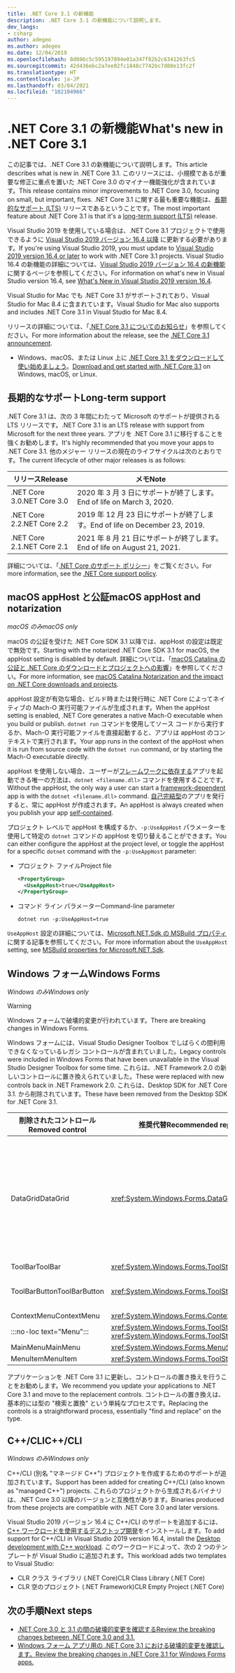 ```yaml
---
title: .NET Core 3.1 の新機能
description: .NET Core 3.1 の新機能について説明します。
dev_langs:
- csharp
author: adegeo
ms.author: adegeo
ms.date: 12/04/2019
ms.openlocfilehash: 8d086c5c595197894e01a347f82b2c6341263fc5
ms.sourcegitcommit: 42d436ebc2a7ee02fc1848c7742bc7d80e13fc2f
ms.translationtype: HT
ms.contentlocale: ja-JP
ms.lasthandoff: 03/04/2021
ms.locfileid: "102104966"
---
```

# <a name="whats-new-in-net-core-31"></a><span data-ttu-id="85371-103">.NET Core 3.1 の新機能</span><span class="sxs-lookup"><span data-stu-id="85371-103">What's new in .NET Core 3.1</span></span>

<span data-ttu-id="85371-104">この記事では、.NET Core 3.1 の新機能について説明します。</span><span class="sxs-lookup"><span data-stu-id="85371-104">This article describes what is new in .NET Core 3.1.</span></span> <span data-ttu-id="85371-105">このリリースには、小規模であるが重要な修正に重点を置いた .NET Core 3.0 のマイナー機能強化が含まれています。</span><span class="sxs-lookup"><span data-stu-id="85371-105">This release contains minor improvements to .NET Core 3.0, focusing on small, but important, fixes.</span></span> <span data-ttu-id="85371-106">.NET Core 3.1 に関する最も重要な機能は、[長期的なサポート (LTS)](#long-term-support) リリースであるということです。</span><span class="sxs-lookup"><span data-stu-id="85371-106">The most important feature about .NET Core 3.1 is that it's a [long-term support (LTS)](#long-term-support) release.</span></span>

<span data-ttu-id="85371-107">Visual Studio 2019 を使用している場合は、.NET Core 3.1 プロジェクトで使用できるように [Visual Studio 2019 バージョン 16.4 以降](https://visualstudio.microsoft.com/downloads/) に更新する必要があります。</span><span class="sxs-lookup"><span data-stu-id="85371-107">If you're using Visual Studio 2019, you must update to [Visual Studio 2019 version 16.4 or later](https://visualstudio.microsoft.com/downloads/) to work with .NET Core 3.1 projects.</span></span> <span data-ttu-id="85371-108">Visual Studio 16.4 の新機能の詳細については、[Visual Studio 2019 バージョン 16.4 の新機能](/visualstudio/releases/2019/release-notes-v16.4#whats-new-in-visual-studio-2019-version-164)に関するページを参照してください。</span><span class="sxs-lookup"><span data-stu-id="85371-108">For information on what's new in Visual Studio version 16.4, see [What's New in Visual Studio 2019 version 16.4](/visualstudio/releases/2019/release-notes-v16.4#whats-new-in-visual-studio-2019-version-164).</span></span>

<span data-ttu-id="85371-109">Visual Studio for Mac でも .NET Core 3.1 がサポートされており、Visual Studio for Mac 8.4 に含まれています。</span><span class="sxs-lookup"><span data-stu-id="85371-109">Visual Studio for Mac also supports and includes .NET Core 3.1 in Visual Studio for Mac 8.4.</span></span>

<span data-ttu-id="85371-110">リリースの詳細については、「[.NET Core 3.1 についてのお知らせ](https://devblogs.microsoft.com/dotnet/announcing-net-core-3-1/)」を参照してください。</span><span class="sxs-lookup"><span data-stu-id="85371-110">For more information about the release, see the [.NET Core 3.1 announcement](https://devblogs.microsoft.com/dotnet/announcing-net-core-3-1/).</span></span>

- <span data-ttu-id="85371-111">Windows、macOS、または Linux 上に [.NET Core 3.1 をダウンロードして使い始めましょう](https://dotnet.microsoft.com/download/dotnet/3.1)。</span><span class="sxs-lookup"><span data-stu-id="85371-111">[Download and get started with .NET Core 3.1](https://dotnet.microsoft.com/download/dotnet/3.1) on Windows, macOS, or Linux.</span></span>

## <a name="long-term-support"></a><span data-ttu-id="85371-112">長期的なサポート</span><span class="sxs-lookup"><span data-stu-id="85371-112">Long-term support</span></span>

<span data-ttu-id="85371-113">.NET Core 3.1 は、次の 3 年間にわたって Microsoft のサポートが提供される LTS リリースです。</span><span class="sxs-lookup"><span data-stu-id="85371-113">.NET Core 3.1 is an LTS release with support from Microsoft for the next three years.</span></span> <span data-ttu-id="85371-114">アプリを .NET Core 3.1 に移行することを強くお勧めします。</span><span class="sxs-lookup"><span data-stu-id="85371-114">It's highly recommended that you move your apps to .NET Core 3.1.</span></span> <span data-ttu-id="85371-115">他のメジャー リリースの現在のライフサイクルは次のとおりです。</span><span class="sxs-lookup"><span data-stu-id="85371-115">The current lifecycle of other major releases is as follows:</span></span>

| <span data-ttu-id="85371-116">リリース</span><span class="sxs-lookup"><span data-stu-id="85371-116">Release</span></span> | <span data-ttu-id="85371-117">メモ</span><span class="sxs-lookup"><span data-stu-id="85371-117">Note</span></span> |
| ------- | ---- |
| <span data-ttu-id="85371-118">.NET Core 3.0</span><span class="sxs-lookup"><span data-stu-id="85371-118">.NET Core 3.0</span></span> | <span data-ttu-id="85371-119">2020 年 3 月 3 日にサポートが終了します。</span><span class="sxs-lookup"><span data-stu-id="85371-119">End of life on March 3, 2020.</span></span>     |
| <span data-ttu-id="85371-120">.NET Core 2.2</span><span class="sxs-lookup"><span data-stu-id="85371-120">.NET Core 2.2</span></span> | <span data-ttu-id="85371-121">2019 年 12 月 23 日にサポートが終了します。</span><span class="sxs-lookup"><span data-stu-id="85371-121">End of life on December 23, 2019.</span></span> |
| <span data-ttu-id="85371-122">.NET Core 2.1</span><span class="sxs-lookup"><span data-stu-id="85371-122">.NET Core 2.1</span></span> | <span data-ttu-id="85371-123">2021 年 8 月 21 日にサポートが終了します。</span><span class="sxs-lookup"><span data-stu-id="85371-123">End of life on August 21, 2021.</span></span>    |

<span data-ttu-id="85371-124">詳細については、「[.NET Core のサポート ポリシー](https://dotnet.microsoft.com/platform/support/policy/dotnet-core)」をご覧ください。</span><span class="sxs-lookup"><span data-stu-id="85371-124">For more information, see the [.NET Core support policy](https://dotnet.microsoft.com/platform/support/policy/dotnet-core).</span></span>

## <a name="macos-apphost-and-notarization"></a><span data-ttu-id="85371-125">macOS appHost と公証</span><span class="sxs-lookup"><span data-stu-id="85371-125">macOS appHost and notarization</span></span>

<span data-ttu-id="85371-126">*macOS のみ*</span><span class="sxs-lookup"><span data-stu-id="85371-126">*macOS only*</span></span>

<span data-ttu-id="85371-127">macOS の公証を受けた .NET Core SDK 3.1 以降では、appHost の設定は既定で無効です。</span><span class="sxs-lookup"><span data-stu-id="85371-127">Starting with the notarized .NET Core SDK 3.1 for macOS, the appHost setting is disabled by default.</span></span> <span data-ttu-id="85371-128">詳細については、「[macOS Catalina の公証と .NET Core のダウンロードとプロジェクトへの影響](../install/macos-notarization-issues.md)」を参照してください。</span><span class="sxs-lookup"><span data-stu-id="85371-128">For more information, see [macOS Catalina Notarization and the impact on .NET Core downloads and projects](../install/macos-notarization-issues.md).</span></span>

<span data-ttu-id="85371-129">appHost 設定が有効な場合、ビルド時または発行時に .NET Core によってネイティブの Mach-O 実行可能ファイルが生成されます。</span><span class="sxs-lookup"><span data-stu-id="85371-129">When the appHost setting is enabled, .NET Core generates a native Mach-O executable when you build or publish.</span></span> <span data-ttu-id="85371-130">`dotnet run` コマンドを使用してソース コードから実行するか、Mach-O 実行可能ファイルを直接起動すると、アプリは appHost のコンテキストで実行されます。</span><span class="sxs-lookup"><span data-stu-id="85371-130">Your app runs in the context of the appHost when it is run from source code with the `dotnet run` command, or by starting the Mach-O executable directly.</span></span>

<span data-ttu-id="85371-131">appHost を使用しない場合、ユーザーが[フレームワークに依存する](../deploying/index.md#publish-framework-dependent)アプリを起動できる唯一の方法は、`dotnet <filename.dll>` コマンドを使用することです。</span><span class="sxs-lookup"><span data-stu-id="85371-131">Without the appHost, the only way a user can start a [framework-dependent](../deploying/index.md#publish-framework-dependent) app is with the `dotnet <filename.dll>` command.</span></span> <span data-ttu-id="85371-132">[自己完結型](../deploying/index.md#publish-self-contained)のアプリを発行すると、常に appHost が作成されます。</span><span class="sxs-lookup"><span data-stu-id="85371-132">An appHost is always created when you publish your app [self-contained](../deploying/index.md#publish-self-contained).</span></span>

<span data-ttu-id="85371-133">プロジェクト レベルで appHost を構成するか、`-p:UseAppHost` パラメーターを使用して特定の `dotnet` コマンドの appHost を切り替えることができます。</span><span class="sxs-lookup"><span data-stu-id="85371-133">You can either configure the appHost at the project level, or toggle the appHost for a specific `dotnet` command with the `-p:UseAppHost` parameter:</span></span>

- <span data-ttu-id="85371-134">プロジェクト ファイル</span><span class="sxs-lookup"><span data-stu-id="85371-134">Project file</span></span>

  ```xml
  <PropertyGroup>
    <UseAppHost>true</UseAppHost>
  </PropertyGroup>
  ```

- <span data-ttu-id="85371-135">コマンド ライン パラメーター</span><span class="sxs-lookup"><span data-stu-id="85371-135">Command-line parameter</span></span>

  ```dotnetcli
  dotnet run -p:UseAppHost=true
  ```

<span data-ttu-id="85371-136">`UseAppHost` 設定の詳細については、[Microsoft.NET.Sdk の MSBuild プロパティ](../project-sdk/msbuild-props.md#useapphost)に関する記事を参照してください。</span><span class="sxs-lookup"><span data-stu-id="85371-136">For more information about the `UseAppHost` setting, see [MSBuild properties for Microsoft.NET.Sdk](../project-sdk/msbuild-props.md#useapphost).</span></span>

## <a name="windows-forms"></a><span data-ttu-id="85371-137">Windows フォーム</span><span class="sxs-lookup"><span data-stu-id="85371-137">Windows Forms</span></span>

<span data-ttu-id="85371-138">*Windows のみ*</span><span class="sxs-lookup"><span data-stu-id="85371-138">*Windows only*</span></span>

> [!WARNING]
> <span data-ttu-id="85371-139">Windows フォームで破壊的変更が行われています。</span><span class="sxs-lookup"><span data-stu-id="85371-139">There are breaking changes in Windows Forms.</span></span>

<span data-ttu-id="85371-140">Windows フォームには、Visual Studio Designer Toolbox でしばらくの間利用できなくなっているレガシ コントロールが含まれていました。</span><span class="sxs-lookup"><span data-stu-id="85371-140">Legacy controls were included in Windows Forms that have been unavailable in the Visual Studio Designer Toolbox for some time.</span></span> <span data-ttu-id="85371-141">これらは、.NET Framework 2.0 の新しいコントロールに置き換えられていました。</span><span class="sxs-lookup"><span data-stu-id="85371-141">These were replaced with new controls back in .NET Framework 2.0.</span></span> <span data-ttu-id="85371-142">これらは、Desktop SDK for .NET Core 3.1. から削除されています。</span><span class="sxs-lookup"><span data-stu-id="85371-142">These have been removed from the Desktop SDK for .NET Core 3.1.</span></span>

| <span data-ttu-id="85371-143">削除されたコントロール</span><span class="sxs-lookup"><span data-stu-id="85371-143">Removed control</span></span> | <span data-ttu-id="85371-144">推奨代替</span><span class="sxs-lookup"><span data-stu-id="85371-144">Recommended replacement</span></span> | <span data-ttu-id="85371-145">削除された関連 API</span><span class="sxs-lookup"><span data-stu-id="85371-145">Associated APIs removed</span></span> |
| --------------- | ----------------------- | ----------------------- |
| <span data-ttu-id="85371-146">DataGrid</span><span class="sxs-lookup"><span data-stu-id="85371-146">DataGrid</span></span>        | <xref:System.Windows.Forms.DataGridView>      | <span data-ttu-id="85371-147">DataGridCell</span><span class="sxs-lookup"><span data-stu-id="85371-147">DataGridCell</span></span><br/><span data-ttu-id="85371-148">DataGridRow</span><span class="sxs-lookup"><span data-stu-id="85371-148">DataGridRow</span></span><br/><span data-ttu-id="85371-149">DataGridTableCollection</span><span class="sxs-lookup"><span data-stu-id="85371-149">DataGridTableCollection</span></span><br/><span data-ttu-id="85371-150">DataGridColumnCollection</span><span class="sxs-lookup"><span data-stu-id="85371-150">DataGridColumnCollection</span></span><br/><span data-ttu-id="85371-151">DataGridTableStyle</span><span class="sxs-lookup"><span data-stu-id="85371-151">DataGridTableStyle</span></span><br/><span data-ttu-id="85371-152">DataGridColumnStyle</span><span class="sxs-lookup"><span data-stu-id="85371-152">DataGridColumnStyle</span></span><br/><span data-ttu-id="85371-153">DataGridLineStyle</span><span class="sxs-lookup"><span data-stu-id="85371-153">DataGridLineStyle</span></span><br/><span data-ttu-id="85371-154">DataGridParentRowsLabel</span><span class="sxs-lookup"><span data-stu-id="85371-154">DataGridParentRowsLabel</span></span><br/><span data-ttu-id="85371-155">DataGridParentRowsLabelStyle</span><span class="sxs-lookup"><span data-stu-id="85371-155">DataGridParentRowsLabelStyle</span></span><br/><span data-ttu-id="85371-156">DataGridBoolColumn</span><span class="sxs-lookup"><span data-stu-id="85371-156">DataGridBoolColumn</span></span><br/><span data-ttu-id="85371-157">DataGridTextBox</span><span class="sxs-lookup"><span data-stu-id="85371-157">DataGridTextBox</span></span><br/><span data-ttu-id="85371-158">GridColumnStylesCollection</span><span class="sxs-lookup"><span data-stu-id="85371-158">GridColumnStylesCollection</span></span><br/><span data-ttu-id="85371-159">GridTableStylesCollection</span><span class="sxs-lookup"><span data-stu-id="85371-159">GridTableStylesCollection</span></span><br/><span data-ttu-id="85371-160">HitTestType</span><span class="sxs-lookup"><span data-stu-id="85371-160">HitTestType</span></span> |
| <span data-ttu-id="85371-161">ToolBar</span><span class="sxs-lookup"><span data-stu-id="85371-161">ToolBar</span></span>         | <xref:System.Windows.Forms.ToolStrip>         | <span data-ttu-id="85371-162">ToolBarAppearance</span><span class="sxs-lookup"><span data-stu-id="85371-162">ToolBarAppearance</span></span> |
| <span data-ttu-id="85371-163">ToolBarButton</span><span class="sxs-lookup"><span data-stu-id="85371-163">ToolBarButton</span></span>   | <xref:System.Windows.Forms.ToolStripButton>   | <span data-ttu-id="85371-164">ToolBarButtonClickEventArgs</span><span class="sxs-lookup"><span data-stu-id="85371-164">ToolBarButtonClickEventArgs</span></span><br/><span data-ttu-id="85371-165">ToolBarButtonClickEventHandler</span><span class="sxs-lookup"><span data-stu-id="85371-165">ToolBarButtonClickEventHandler</span></span><br/><span data-ttu-id="85371-166">ToolBarButtonStyle</span><span class="sxs-lookup"><span data-stu-id="85371-166">ToolBarButtonStyle</span></span><br/><span data-ttu-id="85371-167">ToolBarTextAlign</span><span class="sxs-lookup"><span data-stu-id="85371-167">ToolBarTextAlign</span></span> |
| <span data-ttu-id="85371-168">ContextMenu</span><span class="sxs-lookup"><span data-stu-id="85371-168">ContextMenu</span></span>     | <xref:System.Windows.Forms.ContextMenuStrip>  |  |
| :::no-loc text="Menu"::: | <xref:System.Windows.Forms.ToolStripDropDown><br/><xref:System.Windows.Forms.ToolStripDropDownMenu> | <span data-ttu-id="85371-169">MenuItemCollection</span><span class="sxs-lookup"><span data-stu-id="85371-169">MenuItemCollection</span></span> |
| <span data-ttu-id="85371-170">MainMenu</span><span class="sxs-lookup"><span data-stu-id="85371-170">MainMenu</span></span>        | <xref:System.Windows.Forms.MenuStrip>         |  |
| <span data-ttu-id="85371-171">MenuItem</span><span class="sxs-lookup"><span data-stu-id="85371-171">MenuItem</span></span>        | <xref:System.Windows.Forms.ToolStripMenuItem> |  |

<span data-ttu-id="85371-172">アプリケーションを .NET Core 3.1 に更新し、コントロールの置き換えを行うことをお勧めします。</span><span class="sxs-lookup"><span data-stu-id="85371-172">We recommend you update your applications to .NET Core 3.1 and move to the replacement controls.</span></span> <span data-ttu-id="85371-173">コントロールの置き換えは、基本的には型の "検索と置換" という単純なプロセスです。</span><span class="sxs-lookup"><span data-stu-id="85371-173">Replacing the controls is a straightforward process, essentially "find and replace" on the type.</span></span>

## <a name="ccli"></a><span data-ttu-id="85371-174">C++/CLI</span><span class="sxs-lookup"><span data-stu-id="85371-174">C++/CLI</span></span>

<span data-ttu-id="85371-175">*Windows のみ*</span><span class="sxs-lookup"><span data-stu-id="85371-175">*Windows only*</span></span>

<span data-ttu-id="85371-176">C++/CLI (別名 "マネージド C++") プロジェクトを作成するためのサポートが追加されています。</span><span class="sxs-lookup"><span data-stu-id="85371-176">Support has been added for creating C++/CLI (also known as "managed C++") projects.</span></span> <span data-ttu-id="85371-177">これらのプロジェクトから生成されるバイナリは、.NET Core 3.0 以降のバージョンと互換性があります。</span><span class="sxs-lookup"><span data-stu-id="85371-177">Binaries produced from these projects are compatible with .NET Core 3.0 and later versions.</span></span>

<span data-ttu-id="85371-178">Visual Studio 2019 バージョン 16.4 に C++/CLI のサポートを追加するには、[C++ ワークロードを使用するデスクトップ開発](/cpp/build/vscpp-step-0-installation?view=vs-2019#step-4---choose-workloads)をインストールします。</span><span class="sxs-lookup"><span data-stu-id="85371-178">To add support for C++/CLI in Visual Studio 2019 version 16.4, install the [Desktop development with C++ workload](/cpp/build/vscpp-step-0-installation?view=vs-2019#step-4---choose-workloads).</span></span> <span data-ttu-id="85371-179">このワークロードによって、次の 2 つのテンプレートが Visual Studio に追加されます。</span><span class="sxs-lookup"><span data-stu-id="85371-179">This workload adds two templates to Visual Studio:</span></span>

- <span data-ttu-id="85371-180">CLR クラス ライブラリ (.NET Core)</span><span class="sxs-lookup"><span data-stu-id="85371-180">CLR Class Library (.NET Core)</span></span>
- <span data-ttu-id="85371-181">CLR 空のプロジェクト (.NET Framework)</span><span class="sxs-lookup"><span data-stu-id="85371-181">CLR Empty Project (.NET Core)</span></span>

## <a name="next-steps"></a><span data-ttu-id="85371-182">次の手順</span><span class="sxs-lookup"><span data-stu-id="85371-182">Next steps</span></span>

- [<span data-ttu-id="85371-183">.NET Core 3.0 と 3.1 の間の破壊的変更を確認する</span><span class="sxs-lookup"><span data-stu-id="85371-183">Review the breaking changes between .NET Core 3.0 and 3.1.</span></span>](../compatibility/3.1.md)
- [<span data-ttu-id="85371-184">Windows フォーム アプリ用の .NET Core 3.1 における破壊的変更を確認します。</span><span class="sxs-lookup"><span data-stu-id="85371-184">Review the breaking changes in .NET Core 3.1 for Windows Forms apps.</span></span>](../compatibility/winforms.md#net-core-31)
